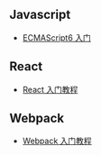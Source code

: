 ## Javascript
- [ECMAScript6 入门](http://es6.ruanyifeng.com/)

## React
- [React 入门教程](https://www.gitbook.com/book/hulufei/react-tutorial/details/)

## Webpack
- [Webpack 入门教程](https://fakefish.github.io/react-webpack-cookbook/)
